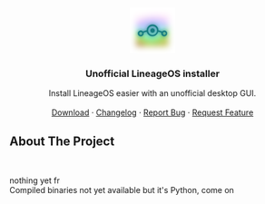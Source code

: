<a name="readme-top"></a>
<!-- PROJECT LOGO -->
<br />
<div align="center">
<a href="https://github.com/thepyrite/unofficiallineageinstaller">
<img src="logo.png" alt="Logo" width="80" height="80">
</a>

<h3 align=\"center\">Unofficial LineageOS installer</h3>
<p align="center">
Install LineageOS easier with an unofficial desktop GUI.
<br /> 
<br /> 
<a href="https://github.com/thepyrite/unofficiallineageinstaller/releases/latest">Download</a>
·
<a href="https://github.com/thepyrite/unofficiallineageinstaller/blob/master/CHANGELOG.md">Changelog</a>
·
<a href="https://github.com/thepyrite/unofficiallineageinstaller/issues/new/choose">Report Bug</a>
·
<a href="https://github.com/thepyrite/unofficiallineageinstaller/issues/new/choose">Request Feature</a>
</p> 
</div>

<!--ABOUT THE PROJECT --> 
## About The Project <br> 
<!-- [![Product Name Screen Shot][product - screenshot]](https://example.com) ---> <br>
nothing yet fr  
Compiled binaries not yet available but it's Python, come on
